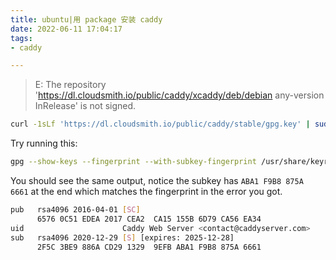 ```yaml
---
title: ubuntu|用 package 安装 caddy
date: 2022-06-11 17:04:17
tags:
- caddy

---
```




> E: The repository 'https://dl.cloudsmith.io/public/caddy/xcaddy/deb/debian any-version InRelease' is not signed.

```bash
curl -1sLf 'https://dl.cloudsmith.io/public/caddy/stable/gpg.key' | sudo gpg --dearmor -o /usr/share/keyrings/caddy-stable-archive-keyring.gpg
```



Try running this:

```bash
gpg --show-keys --fingerprint --with-subkey-fingerprint /usr/share/keyrings/caddy-stable-archive-keyring.gpg
```

You should see the same output, notice the subkey has `ABA1 F9B8 875A 6661` at the end which matches the fingerprint in the error you got.

```bash
pub   rsa4096 2016-04-01 [SC]
      6576 0C51 EDEA 2017 CEA2  CA15 155B 6D79 CA56 EA34
uid                      Caddy Web Server <contact@caddyserver.com>
sub   rsa4096 2020-12-29 [S] [expires: 2025-12-28]
      2F5C 3BE9 886A CD29 1329  9EFB ABA1 F9B8 875A 6661
```

